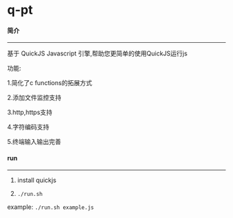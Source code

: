 q-pt
=========================

#### 简介
-------------------------
基于 QuickJS Javascript 引擎,帮助您更简单的使用QuickJS运行js

功能:

  1.简化了c functions的拓展方式

  2.添加文件监控支持

  3.http,https支持

  4.字符编码支持

  5.终端输入输出完善


#### run
-----

1. install quickjs

2. `./run.sh`

example: `./run.sh example.js`


